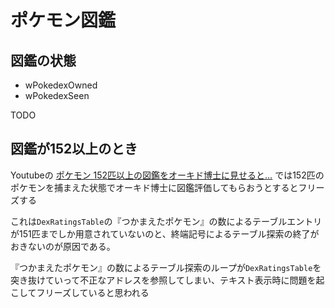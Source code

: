 # ポケモン図鑑

## 図鑑の状態

- wPokedexOwned
- wPokedexSeen

TODO

## 図鑑が152以上のとき

Youtubeの [ポケモン 152匹以上の図鑑をオーキド博士に見せると…](https://www.youtube.com/watch?v=M4MC18wHK2E) では152匹のポケモンを捕まえた状態でオーキド博士に図鑑評価してもらおうとするとフリーズする

これは`DexRatingsTable`の『つかまえたポケモン』の数によるテーブルエントリが151匹までしか用意されていないのと、終端記号によるテーブル探索の終了がおきないのが原因である。

『つかまえたポケモン』の数によるテーブル探索のループが`DexRatingsTable`を突き抜けていって不正なアドレスを参照してしまい、テキスト表示時に問題を起こしてフリーズしていると思われる

